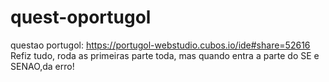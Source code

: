 # quest-oportugol
questao portugol: https://portugol-webstudio.cubos.io/ide#share=52616
Refiz tudo, roda as primeiras parte toda, mas quando entra a parte do SE e SENAO,da erro!
